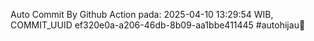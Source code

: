 Auto Commit By Github Action pada: 2025-04-10 13:29:54 WIB, COMMIT_UUID ef320e0a-a206-46db-8b09-aa1bbe411445 #autohijau🗿
